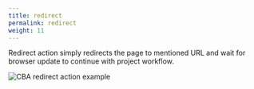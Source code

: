 ```yaml
---
title: redirect
permalink: redirect
weight: 11
---
```


Redirect action simply redirects the page to mentioned URL and wait for browser update to continue with project workflow. 

![CBA redirect action example](/images/extension/actions/redirect.jpg)
